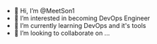 - 👋 Hi, I’m @MeetSon1
- 👀 I’m interested in becoming DevOps Engineer
- 🌱 I’m currently learning DevOps and it's tools
- 💞️ I’m looking to collaborate on ...

<!---
MeetSon1/MeetSon1 is a ✨ special ✨ repository because its `README.md` (this file) appears on your GitHub profile.
You can click the Preview link to take a look at your changes.
--->
